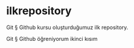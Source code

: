 # ilkrepository

Git § Github kursu oluşturduğumuz ilk repository.

Git § Github öğreniyorum ikinci kısım 